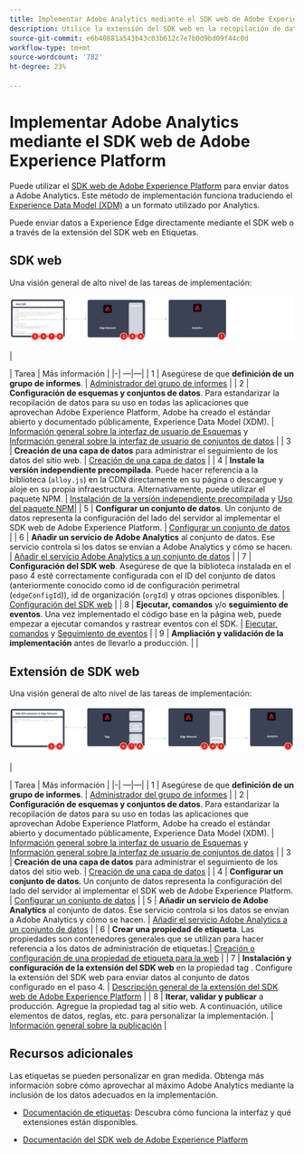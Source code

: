 ```yaml
---
title: Implementar Adobe Analytics mediante el SDK web de Adobe Experience Platform
description: Utilice la extensión del SDK web en la recopilación de datos de Adobe Experience Platform para enviar datos a Adobe Analytics.
source-git-commit: e6b40881a543b43c03b612c7e7b0d9bd09f44c0d
workflow-type: tm+mt
source-wordcount: '782'
ht-degree: 23%

---
```


# Implementar Adobe Analytics mediante el SDK web de Adobe Experience Platform

Puede utilizar el [SDK web de Adobe Experience Platform](https://experienceleague.adobe.com/docs/experience-platform/tags/extensions/client/sdk/overview.html) para enviar datos a Adobe Analytics. Este método de implementación funciona traduciendo el [Experience Data Model (XDM)](https://experienceleague.adobe.com/docs/experience-platform/xdm/home.html?lang=es) a un formato utilizado por Analytics.

Puede enviar datos a Experience Edge directamente mediante el SDK web o a través de la extensión del SDK web en Etiquetas.

## SDK web

Una visión general de alto nivel de las tareas de implementación:

![Implementar Adobe Analytics mediante el flujo de trabajo del SDK web](../../assets/websdk-annotated.png)

|<div style="width:20px"></div>| Tarea | Más información | |-| —|—| | 1 | Asegúrese de que **definición de un grupo de informes**. | [Administrador del grupo de informes](../../../admin/admin/c-manage-report-suites/report-suites-admin.md) | | 2 | **Configuración de esquemas y conjuntos de datos**. Para estandarizar la recopilación de datos para su uso en todas las aplicaciones que aprovechan Adobe Experience Platform, Adobe ha creado el estándar abierto y documentado públicamente, Experience Data Model (XDM). | [Información general sobre la interfaz de usuario de Esquemas](https://experienceleague.adobe.com/docs/experience-platform/xdm/ui/overview.html?lang=es) y [Información general sobre la interfaz de usuario de conjuntos de datos](https://experienceleague.adobe.com/docs/experience-platform/catalog/datasets/user-guide.html?lang=es) | | 3 | **Creación de una capa de datos** para administrar el seguimiento de los datos del sitio web. | [Creación de una capa de datos](../../prepare/data-layer.md) | | 4 | **Instale la versión independiente precompilada**. Puede hacer referencia a la biblioteca (`alloy.js`) en la CDN directamente en su página o descargue y aloje en su propia infraestructura. Alternativamente, puede utilizar el paquete NPM. | [Instalación de la versión independiente precompilada](https://experienceleague.adobe.com/docs/experience-platform/edge/fundamentals/installing-the-sdk.html?lang=en#option-2%3A-installing-the-prebuilt-standalone-version) y [Uso del paquete NPM](https://experienceleague.adobe.com/docs/experience-platform/edge/fundamentals/installing-the-sdk.html?lang=en#option-3%3A-using-the-npm-package)| | 5 | **Configurar un conjunto de datos**. Un conjunto de datos representa la configuración del lado del servidor al implementar el SDK web de Adobe Experience Platform. | [Configurar un conjunto de datos](https://experienceleague.adobe.com/docs/experience-platform/edge/datastreams/configure.html?lang=en) | | 6 | **Añadir un servicio de Adobe Analytics** al conjunto de datos. Ese servicio controla si los datos se envían a Adobe Analytics y cómo se hacen. | [Añadir el servicio Adobe Analytics a un conjunto de datos](https://experienceleague.adobe.com/docs/experience-platform/edge/datastreams/configure.html?lang=en#analytics) | | 7 | **Configuración del SDK web**. Asegúrese de que la biblioteca instalada en el paso 4 esté correctamente configurada con el ID del conjunto de datos (anteriormente conocido como id de configuración perimetral (`edgeConfigId`)), id de organización (`orgId`) y otras opciones disponibles. | [Configuración del SDK web](https://experienceleague.adobe.com/docs/experience-platform/edge/fundamentals/configuring-the-sdk.html?lang=es) | | 8 | **Ejecutar, comandos** y/o **seguimiento de eventos**. Una vez implementado el código base en la página web, puede empezar a ejecutar comandos y rastrear eventos con el SDK. | [Ejecutar, comandos](https://experienceleague.adobe.com/docs/experience-platform/edge/fundamentals/executing-commands.html?lang=en) y [Seguimiento de eventos](https://experienceleague.adobe.com/docs/experience-platform/edge/fundamentals/tracking-events.html?lang=en) | | 9 | **Ampliación y validación de la implementación** antes de llevarlo a producción. | |



## Extensión de SDK web

Una visión general de alto nivel de las tareas de implementación:

![Implementar Adobe Analytics mediante el flujo de trabajo de extensión de SDK web](../../assets/websdk-extension-annotated.png)

|<div style="width:20px"></div> | Tarea | Más información | |-| —|—| | 1 | Asegúrese de que **definición de un grupo de informes**. | [Administrador del grupo de informes](../../../admin/admin/c-manage-report-suites/report-suites-admin.md) | | 2 | **Configuración de esquemas y conjuntos de datos**. Para estandarizar la recopilación de datos para su uso en todas las aplicaciones que aprovechan Adobe Experience Platform, Adobe ha creado el estándar abierto y documentado públicamente, Experience Data Model (XDM). | [Información general sobre la interfaz de usuario de Esquemas](https://experienceleague.adobe.com/docs/experience-platform/xdm/ui/overview.html?lang=es) y [Información general sobre la interfaz de usuario de conjuntos de datos](https://experienceleague.adobe.com/docs/experience-platform/catalog/datasets/user-guide.html?lang=es) | | 3 | **Creación de una capa de datos** para administrar el seguimiento de los datos del sitio web. | [Creación de una capa de datos](../../prepare/data-layer.md) | | 4 | **Configurar un conjunto de datos**. Un conjunto de datos representa la configuración del lado del servidor al implementar el SDK web de Adobe Experience Platform. | [Configurar un conjunto de datos](https://experienceleague.adobe.com/docs/experience-platform/edge/datastreams/configure.html?lang=en) | | 5 | **Añadir un servicio de Adobe Analytics** al conjunto de datos. Ese servicio controla si los datos se envían a Adobe Analytics y cómo se hacen. | [Añadir el servicio Adobe Analytics a un conjunto de datos](https://experienceleague.adobe.com/docs/experience-platform/edge/datastreams/configure.html?lang=en#analytics) | | 6 | **Crear una propiedad de etiqueta**. Las propiedades son contenedores generales que se utilizan para hacer referencia a los datos de administración de etiquetas.| [Creación o configuración de una propiedad de etiqueta para la web](https://experienceleague.adobe.com/docs/experience-platform/tags/admin/companies-and-properties.html?lang=en#for-web) | | 7 | **Instalación y configuración de la extensión del SDK web** en la propiedad tag . Configure la extensión del SDK web para enviar datos al conjunto de datos configurado en el paso 4. | [Descripción general de la extensión del SDK web de Adobe Experience Platform](https://experienceleague.adobe.com/docs/experience-platform/tags/extensions/client/sdk/overview.html?lang=en) | | 8 | **Iterar, validar y publicar** a producción. Agregue la propiedad tag al sitio web. A continuación, utilice elementos de datos, reglas, etc. para personalizar la implementación. | [Información general sobre la publicación](https://experienceleague.adobe.com/docs/experience-platform/tags/publish/overview.html?lang=es) |



## Recursos adicionales

Las etiquetas se pueden personalizar en gran medida. Obtenga más información sobre cómo aprovechar al máximo Adobe Analytics mediante la inclusión de los datos adecuados en la implementación.

- [Documentación de etiquetas](https://experienceleague.adobe.com/docs/experience-platform/tags/home.html?lang=es#): Descubra cómo funciona la interfaz y qué extensiones están disponibles.

- [Documentación del SDK web de Adobe Experience Platform](https://experienceleague.adobe.com/docs/web-sdk.html?lang=es)
